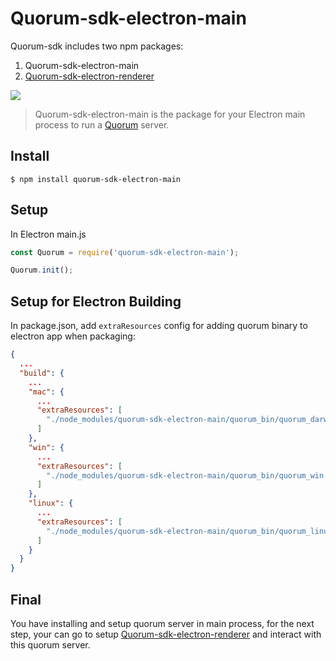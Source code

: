 # Quorum-sdk-electron-main

Quorum-sdk includes two npm packages:

1. Quorum-sdk-electron-main
2. [Quorum-sdk-electron-renderer](https://bitbucket.org/pressone/quorum-sdk-electron-renderer)

![](https://user-images.githubusercontent.com/8716838/155666826-cf8ac265-232f-4b35-893d-32dea6b2005c.png)

> Quorum-sdk-electron-main is the package for your Electron main process to run a [Quorum](https://github.com/rumsystem/quorum) server.

## Install

```
$ npm install quorum-sdk-electron-main
```

## Setup

In Electron main.js

```js
const Quorum = require('quorum-sdk-electron-main');

Quorum.init();
```

## Setup for Electron Building

In package.json, add `extraResources` config for adding quorum binary to electron app when packaging:

```json
{
  ...
  "build": {
    ...
    "mac": {
      ...
      "extraResources": [
        "./node_modules/quorum-sdk-electron-main/quorum_bin/quorum_darwin"
      ]
    },
    "win": {
      ...
      "extraResources": [
        "./node_modules/quorum-sdk-electron-main/quorum_bin/quorum_win.exe"
      ]
    },
    "linux": {
      ...
      "extraResources": [
        "./node_modules/quorum-sdk-electron-main/quorum_bin/quorum_linux"
      ]
    }
  }
}
```

## Final

You have installing and setup quorum server in main process, for the next step, your can go to setup [Quorum-sdk-electron-renderer](https://bitbucket.org/pressone/quorum-sdk-electron-renderer) and interact with this quorum server.